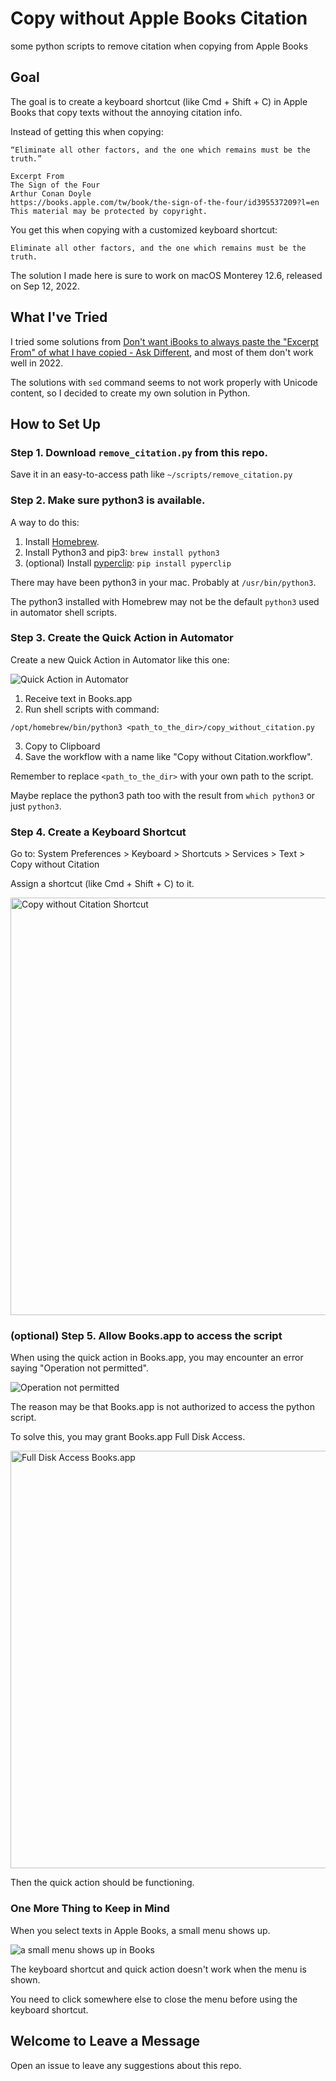 # Copy without Apple Books Citation

some python scripts to remove citation when copying from Apple Books

## Goal

The goal is to create a keyboard shortcut (like Cmd + Shift + C) in Apple Books that copy texts without the annoying citation info.

Instead of getting this when copying:
```
“Eliminate all other factors, and the one which remains must be the truth.”

Excerpt From
The Sign of the Four
Arthur Conan Doyle
https://books.apple.com/tw/book/the-sign-of-the-four/id395537209?l=en
This material may be protected by copyright.
```

You get this when copying with a customized keyboard shortcut:
```
Eliminate all other factors, and the one which remains must be the truth.
```

The solution I made here is sure to work on macOS Monterey 12.6, released on Sep 12, 2022.

## What I've Tried

I tried some solutions from [Don't want iBooks to always paste the "Excerpt From" of what I have copied - Ask Different](https://apple.stackexchange.com/questions/137047/dont-want-ibooks-to-always-paste-the-excerpt-from-of-what-i-have-copied), and most of them don't work well in 2022.

The solutions with `sed` command seems to not work properly with Unicode content, so I decided to create my own solution in Python.

## How to Set Up

### Step 1. Download `remove_citation.py` from this repo.

Save it in an easy-to-access path like `~/scripts/remove_citation.py`

### Step 2. Make sure python3 is available.

A way to do this:

1. Install [Homebrew](https://brew.sh/).
2. Install Python3 and pip3: `brew install python3`
3. (optional) Install [pyperclip](https://pypi.org/project/pyperclip/): `pip install pyperclip`

There may have been python3 in your mac. Probably at `/usr/bin/python3`.

The python3 installed with Homebrew may not be the default `python3` used in automator shell scripts.

### Step 3. Create the Quick Action in Automator

Create a new Quick Action in Automator like this one:

![Quick Action in Automator](https://user-images.githubusercontent.com/6902276/197236129-acaa28ce-f7d7-4722-a61e-8f717eafec1f.png)

1. Receive text in Books.app
2. Run shell scripts with command:
  ```shell
  /opt/homebrew/bin/python3 <path_to_the_dir>/copy_without_citation.py
  ```
3. Copy to Clipboard
4. Save the workflow with a name like "Copy without Citation.workflow".

Remember to replace `<path_to_the_dir>` with your own path to the script.

Maybe replace the python3 path too with the result from `which python3` or just `python3`.

### Step 4. Create a Keyboard Shortcut

Go to: System Preferences > Keyboard > Shortcuts > Services > Text > Copy without Citation

Assign a shortcut (like Cmd + Shift + C) to it.

<img width="668" alt="Copy without Citation Shortcut" src="https://user-images.githubusercontent.com/6902276/197206078-eb63081a-3df1-4655-83fd-d2425fbd2ddf.png">

### (optional) Step 5. Allow Books.app to access the script

When using the quick action in Books.app, you may encounter an error saying "Operation not permitted".

![Operation not permitted](https://user-images.githubusercontent.com/6902276/197239819-c86b0af8-5ff0-455d-8777-a7ad9678db60.png)

The reason may be that Books.app is not authorized to access the python script.

To solve this, you may grant Books.app Full Disk Access.

<img width="668" alt="Full Disk Access Books.app" src="https://user-images.githubusercontent.com/6902276/197208143-6c1a35ab-0b40-4b45-8d3d-484ccf075184.png">

Then the quick action should be functioning.

### One More Thing to Keep in Mind

When you select texts in Apple Books, a small menu shows up.

![a small menu shows up in Books](https://user-images.githubusercontent.com/6902276/197212919-1068de68-d170-4bf5-8259-cdc55bce4f61.png)

The keyboard shortcut and quick action doesn't work when the menu is shown.

You need to click somewhere else to close the menu before using the keyboard shortcut.

## Welcome to Leave a Message

Open an issue to leave any suggestions about this repo.
